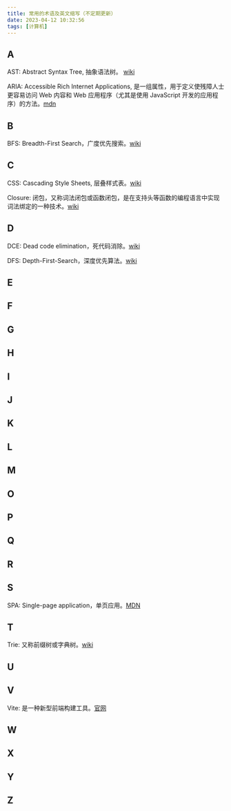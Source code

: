 ```yaml
---
title: 常用的术语及英文缩写（不定期更新）
date: 2023-04-12 10:32:56
tags: [计算机]
---
```


## A

AST: Abstract Syntax Tree, 抽象语法树。 [wiki](https://zh.wikipedia.org/wiki/%E6%8A%BD%E8%B1%A1%E8%AA%9E%E6%B3%95%E6%A8%B9)

ARIA: Accessible Rich Internet Applications, 是一组属性，用于定义使残障人士更容易访问 Web 内容和 Web 应用程序（尤其是使用 JavaScript 开发的应用程序）的方法。[mdn](https://developer.mozilla.org/zh-CN/docs/Web/Accessibility/ARIA)


## B

BFS: Breadth-First Search，广度优先搜索。[wiki](https://zh.wikipedia.org/wiki/%E5%B9%BF%E5%BA%A6%E4%BC%98%E5%85%88%E6%90%9C%E7%B4%A2)


## C

CSS: Cascading Style Sheets, 层叠样式表。[wiki](https://zh.wikipedia.org/wiki/CSS)

Closure: 闭包，又称词法闭包或函数闭包，是在支持头等函数的编程语言中实现词法绑定的一种技术。[wiki](https://zh.wikipedia.org/zh-cn/%E9%97%AD%E5%8C%85_(%E8%AE%A1%E7%AE%97%E6%9C%BA%E7%A7%91%E5%AD%A6))


## D

DCE: Dead code elimination，死代码消除。[wiki](https://zh.wikipedia.org/zh-hans/%E6%AD%BB%E7%A2%BC%E5%88%AA%E9%99%A4)

DFS: Depth-First-Search，深度优先算法。[wiki](https://zh.wikipedia.org/wiki/%E6%B7%B1%E5%BA%A6%E4%BC%98%E5%85%88%E6%90%9C%E7%B4%A2)


## E

## F

## G

## H

## I

## J

## K

## L

## M

## O

## P

## Q

## R

## S

SPA: Single-page application，单页应用。[MDN](https://developer.mozilla.org/zh-CN/docs/Glossary/SPA)


## T
Trie: 又称前缀树或字典树。[wiki](https://zh.wikipedia.org/wiki/Trie)


## U

## V

Vite: 是一种新型前端构建工具。[官网](https://cn.vitejs.dev/)


## W

## X

## Y

## Z
